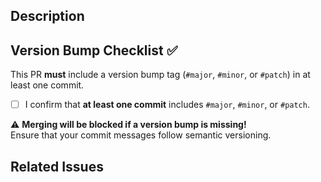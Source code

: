 ## Description
<!-- Please describe your changes in detail. -->

## Version Bump Checklist ✅
This PR **must** include a version bump tag (`#major`, `#minor`, or `#patch`) in at least one commit.

- [ ] I confirm that **at least one commit** includes `#major`, `#minor`, or `#patch`.

⚠️ **Merging will be blocked if a version bump is missing!**  
Ensure that your commit messages follow semantic versioning.

## Related Issues
<!-- Link any related issues here. -->

